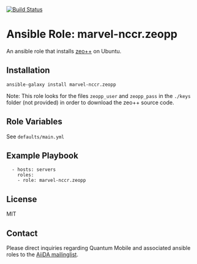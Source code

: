 [![Build Status](https://travis-ci.org/marvel-nccr/ansible-role-zeopp.svg?branch=master)](https://travis-ci.org/marvel-nccr/ansible-role-zeopp)

# Ansible Role: marvel-nccr.zeopp

An ansible role that installs [zeo++](http://www.zeoplusplus.org/) on Ubuntu.

## Installation

`ansible-galaxy install marvel-nccr.zeopp`

Note: This role looks for the files `zeopp_user` and `zeopp_pass` in the `./keys` folder (not provided) in order to download the zeo++ source code.

## Role Variables

See `defaults/main.yml`

## Example Playbook

```
  - hosts: servers
    roles:
    - role: marvel-nccr.zeopp
```

## License

MIT

## Contact

Please direct inquiries regarding Quantum Mobile and associated ansible roles to the [AiiDA mailinglist](http://www.aiida.net/mailing-list/).
